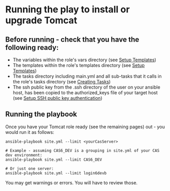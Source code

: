 # Running the play to install or upgrade Tomcat

## Before running - check that you have the following ready:

* The variables within the role's vars directory (see [Setup Templates](http://127.0.0.1:8000/setting-up-the-environment/tomcat-ansible/variables/))
* The templates within the role's templates directory (see [Setup Templates](https://paulchauvet.github.io/deploying-cas/setting-up-the-environment/tomcat-ansible/templates/))
* The tasks directory including main.yml and all sub-tasks that it calls in the role's tasks directory (see [Creating Tasks](http://127.0.0.1:8000/setting-up-the-environment/tomcat-ansible/tasks/))
* The ssh public key from the .ssh directory of the user on your ansible host, has been copied to the authorized_keys file of your target host (see [Setup SSH public key authentication](http://127.0.0.1:8000/setting-up-the-environment/build-environment/#set-up-ssh-public-key-authentication))


## Running the playbook

Once you have your Tomcat role ready (see the remaining pages) out - you would run it as follows:
``` console
ansible-playbook site.yml --limit <yourCasServer>

# Example - assuming CAS6_DEV is a grouping in site.yml of your CAS dev environment:
ansible-playbook site.yml --limit CAS6_DEV 

# Or just one server:
ansible-playbook site.yml --limit login6devb
```

You may get warnings or errors.  You will have to review those.